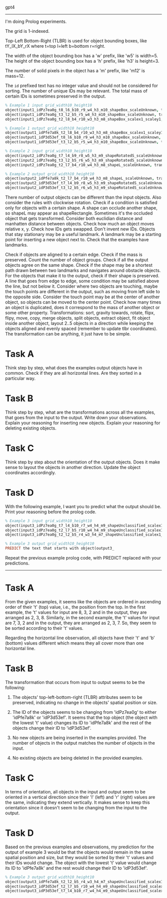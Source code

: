 gpt4

---

I'm doing Prolog experiments.


The grid is 1-indexed.


Top-Left Bottom-Right (TLBR) is used for object bounding boxes, like tY_lX_bY_rX where t=top l=left b=bottom r=right.


The width of the object bounding box has a 'w' prefix, like 'w5' is width=5.
The height of the object bounding box has a 'h' prefix, like 'h3' is height=3.

The number of solid pixels in the object has a 'm' prefix, like 'm12' is mass=12.

The `id` prefixed text has no integer value and should not be considered for sorting. The number of unique IDs may be relevant. The total mass of certain IDs is sometimes preserved in the output.
```prolog
% Example 1 input grid_width10_height10
object(input1_idPz7ea0g_t8_l6_b10_r9_w4_h3_m10_shapeBox_scaleUnknown, transform(all)).
object(input1_idPz7ea0g_t3_l2_b5_r5_w4_h3_m10_shapeBox_scaleUnknown, transform(all)).
object(input1_idPz7ea0g_t2_l8_b4_r10_w3_h3_m8_shapeBox_scalex1_scaley1, transform(all)).

% Example 1 output grid_width10_height10
object(output1_idPfe7a8k_t2_l8_b4_r10_w3_h3_m8_shapeBox_scalex1_scaley1, transform(all)).
object(output1_idP3d53ef_t8_l6_b10_r9_w4_h3_m10_shapeBox_scaleUnknown, transform(all)).
object(output1_idP3d53ef_t3_l2_b5_r5_w4_h3_m10_shapeBox_scaleUnknown, transform(all)).

% Example 2 input grid_width10_height10
object(input2_idPz7ea0g_t7_l4_b9_r8_w5_h3_m9_shapeRotatedS_scaleUnknown, transform(flip90_flip270)).
object(input2_idPz7ea0g_t3_l2_b5_r6_w5_h3_m9_shapeRotatedS_scaleUnknown, transform(flip90_flip270)).
object(input2_idPz7ea0g_t2_l7_b4_r10_w4_h3_m8_shapeL_scaleUnknown, transform(rot180_flip270)).

% Example 2 output grid_width10_height10
object(output2_idPfe7a8k_t2_l7_b4_r10_w4_h3_m8_shapeL_scaleUnknown, transform(rot180_flip270)).
object(output2_idP3d53ef_t7_l4_b9_r8_w5_h3_m9_shapeRotatedS_scaleUnknown, transform(flip90_flip270)).
object(output2_idP3d53ef_t3_l2_b5_r6_w5_h3_m9_shapeRotatedS_scaleUnknown, transform(flip90_flip270)).
```


There number of output objects can be different than the input objects. Also consider the rules with clockwise rotation.
Check if a condition is satisfied only for objects with a certain shape.
A shape can occlude another shape, so shapeL may appear as shapeRectangle. Sometimes it's the occluded object that gets transformed.
Consider both euclidian distance and manhatten distance between objects.
Check how much an object moves relative x, y.
Check how IDs gets swapped. Don't invent new IDs.
Objects that stay stationary may be a useful landmark. A landmark may be a starting point for inserting a new object next to. Check that the examples have landmarks.


Check if objects are aligned to a certain edge. Check if the mass is preserved. Count the number of object groups.
Check if all the output objects agree on the same shape.
Check if the shape may be a shortest path drawn between two landmarks and navigates around obstacle objects.
For the objects that make it to the output, check if their shape is preserved.
A line that goes from edge to edge, some condition may be satisfied above the line, but not below it.
Consider where two objects are touching, maybe the touch points are different in the output, such as moving from left side to the opposite side.
Consider the touch point may be at the center of another object, so objects can be moved to the center point.
Check how many times an object is duplicated, does it correspond to the mass of another object or some other property.
Transformations: sort, gravity towards, rotate, flipx, flipy, move, copy, merge objects, split objects, extract object, fit object inside another object, layout 2..5 objects in a direction while keeping the objects aligned and evenly spaced (remember to update tlbr coordinates). The transformation can be anything, it just have to be simple.


# Task A
Think step by step, what does the examples output objects have in common. Check if they are all horizontal lines. Are they sorted in a particular way.


# Task B
Think step by step, what are the transformations across all the examples, that goes from the input to the output. Write down your observations.
Explain your reasoning for inserting new objects.
Explain your reasoning for deleting existing objects.


# Task C
Think step by step about the orientation of the output objects. Does it make sense to layout the objects in another direction. Update the object coordinates accordingly.


# Task D
With the following example, I want you to predict what the output should be. Print your reasoning before the prolog code.


```prolog
% Example 3 input grid_width10_height10
object(input3_idPz7ea0g_t7_l4_b10_r7_w4_h4_m9_shapeUnclassified_scalex1_scaley1, transform(flip90)).
object(input3_idPz7ea0g_t2_l7_b5_r10_w4_h4_m9_shapeUnclassified_scalex1_scaley1, transform(flip90)).
object(input3_idPz7ea0g_t2_l2_b5_r4_w3_h4_m7_shapeUnclassified_scalex1_scaley1, transform(flip90)).

% Example 3 output grid_width10_height10
PREDICT the text that starts with object(output3_
```
Repeat the previous example prolog code, with PREDICT replaced with your predictions.

---

# Task A

From the given examples, it seems like the objects are ordered in ascending order of their 't' (top) value, i.e., the position from the top. In the first example, the 't' values for input are 8, 3, 2 and in the output, they are arranged as 2, 3, 8. Similarly, in the second example, the 't' values for input are 7, 3, 2 and in the output, they are arranged as 2, 3, 7. So, they seem to be sorted according to their 't' values. 

Regarding the horizontal line observation, all objects have their 't' and 'b' (bottom) values different which means they all cover more than one horizontal line.

# Task B

The transformation that occurs from input to output seems to be the following:

1. The objects' top-left-bottom-right (TLBR) attributes seem to be preserved, indicating no change in the objects' spatial position or size.

2. The ID of the objects seems to be changing from 'idPz7ea0g' to either 'idPfe7a8k' or 'idP3d53ef'. It seems that the top object (the object with the lowest 't' value) changes its ID to 'idPfe7a8k' and the rest of the objects change their ID to 'idP3d53ef'.

3. No new objects are being inserted in the examples provided. The number of objects in the output matches the number of objects in the input.

4. No existing objects are being deleted in the provided examples.

# Task C

In terms of orientation, all objects in the input and output seem to be oriented in a vertical direction since their 'l' (left) and 'r' (right) values are the same, indicating they extend vertically. It makes sense to keep this orientation since it doesn't seem to be changing from the input to the output.

# Task D

Based on the previous examples and observations, my prediction for the output of example 3 would be that the objects would remain in the same spatial position and size, but they would be sorted by their 't' values and their IDs would change. The object with the lowest 't' value would change its ID to 'idPfe7a8k' and the rest would change their ID to 'idP3d53ef'.

```prolog
% Example 3 output grid_width10_height10
object(output3_idPfe7a8k_t2_l2_b5_r4_w3_h4_m7_shapeUnclassified_scalex1_scaley1, transform(flip90)).
object(output3_idP3d53ef_t2_l7_b5_r10_w4_h4_m9_shapeUnclassified_scalex1_scaley1, transform(flip90)).
object(output3_idP3d53ef_t7_l4_b10_r7_w4_h4_m9_shapeUnclassified_scalex1_scaley1, transform(flip90)).
```

